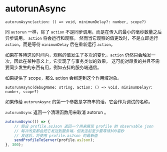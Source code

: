 # autorunAsync

`autorunAsync(action: () => void, minimumDelay?: number, scope?)`

同 `autorun` 一样，除了 `action` 不是同步调用，而是在传入的最小的毫秒数量之后异步调用。
`action` 将会运行和观察。
然而当它观察的值更改时，不是立即运行 `action`，而是等待 `minimumDelay` 后在重新运行 `action`。

如果在等待这段时间内，观察的值发生了多次的变化，`action` 仍然只会触发一次，因此在某种意义上，它实现了与事务类似的效果。
这可能对昂贵的并且不需要同步发生的东西有用，例如去抖的服务端通信。

如果提供了 scope，那么 action 会绑定到这个作用域对象。

`autorunAsync(debugName: string, action: () => void, minimumDelay?: number, scope?)`

如果传给 `autorunAsync` 的第一个参数是字符串的话，它会作为调试的名称。

`autorunAsync` 返回一个清理函数用来取消 autorun 。

```javascript
autorunAsync(() => {
	// 假设 profile.asJson 返回一个用来展现 profile 的 observable json
	// 每次改变都会把它发送到服务端，但发送前至少要等待300毫秒
	// 发送后，将使用 profile.asJson 的最新值
	sendProfileToServer(profile.asJson);
}, 300);
```
